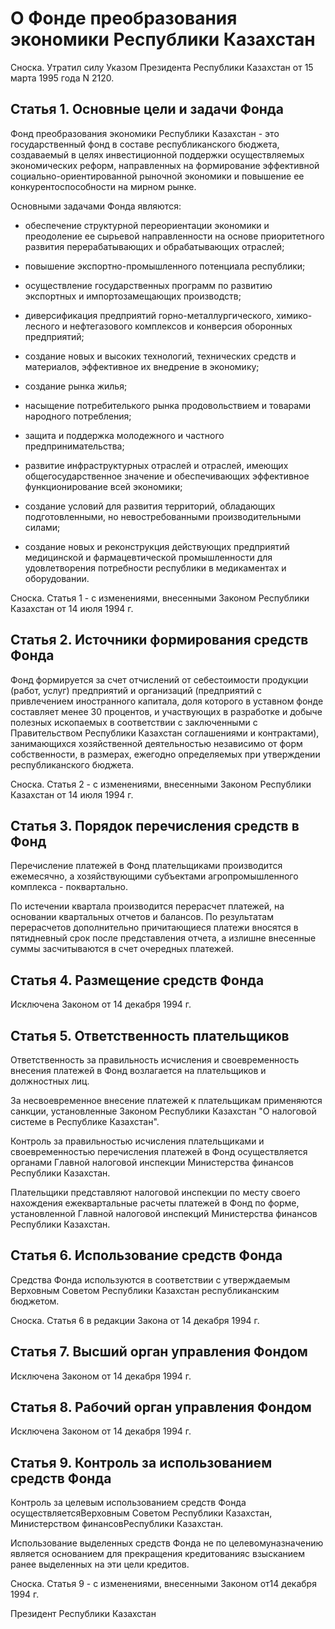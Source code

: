 # О Фонде преобразования экономики Республики Казахстан

Сноска. Утратил силу Указом Президента Республики Казахстан от 15 марта 1995 года N 2120.

## Статья 1. Основные цели и задачи Фонда

Фонд преобразования экономики Республики Казахстан - это государственный фонд в составе республиканского бюджета, создаваемый в целях инвестиционной поддержки осуществляемых экономических реформ, направленных на формирование эффективной социально-ориентированной рыночной экономики и повышение ее конкурентоспособности на мирном рынке.

Основными задачами Фонда являются:

- обеспечение структурной переориентации экономики и преодоление ее сырьевой направленности на основе приоритетного развития перерабатывающих и обрабатывающих отраслей;

- повышение экспортно-промышленного потенциала республики;

- осуществление государственных программ по развитию экспортных и импортозамещающих производств;

- диверсификация предприятий горно-металлургического, химико-лесного и нефтегазового комплексов и конверсия оборонных предприятий;

- создание новых и высоких технологий, технических средств и материалов, эффективное их внедрение в экономику;

- создание рынка жилья;

- насыщение потребителького рынка продовольствием и товарами народного потребления;

- защита и поддержка молодежного и частного предпринимательства;

- развитие инфраструктурных отраслей и отраслей, имеющих общегосударственное значение и обеспечивающих эффективное функционирование всей экономики;

- создание условий для развития территорий, обладающих подготовленными, но невостребованными производительными силами;

- создание новых и реконструкция действующих предприятий медицинской и фармацевтической промышленности для удовлетворения потребности республики в медикаментах и оборудовании.

Сноска. Статья 1 - с изменениями, внесенными Законом Республики Казахстан от 14 июля 1994 г.

## Статья 2. Источники формирования средств Фонда

Фонд формируется за счет отчислений от себестоимости продукции (работ, услуг) предприятий и организаций (предприятий с привлечением иностранного капитала, доля которого в уставном фонде составляет менее 30 процентов, и участвующих в разработке и добыче полезных ископаемых в соответствии с заключенными с Правительством Республики Казахстан соглашениями и контрактами), занимающихся хозяйственной деятельностью независимо от форм собственности, в размерах, ежегодно определяемых при утверждении республиканского бюджета.

Сноска. Статья 2 - с изменениями, внесенными Законом Республики Казахстан от 14 июля 1994 г.

## Статья 3. Порядок перечисления средств в Фонд

Перечисление платежей в Фонд плательщиками производится ежемесячно, а хозяйствующими субъектами агропромышленного комплекса - поквартально.

По истечении квартала производится перерасчет платежей, на основании квартальных отчетов и балансов. По результатам перерасчетов дополнительно причитающиеся платежи вносятся в пятидневный срок после представления отчета, а излишне внесенные суммы засчитываются в счет очередных платежей.

## Статья 4. Размещение средств Фонда

Исключена Законом от 14 декабря 1994 г.

## Статья 5. Ответственность плательщиков

Ответственность за правильность исчисления и своевременность внесения платежей в Фонд возлагается на плательщиков и должностных лиц.

За несвоевременное внесение платежей к плательщикам применяются санкции, установленные Законом Республики Казахстан "О налоговой системе в Республике Казахстан".

Контроль за правильностью исчисления плательщиками и своевременностью перечисления платежей в Фонд осуществляется органами Главной налоговой инспекции Министерства финансов Республики Казахстан.

Плательщики представляют налоговой инспекции по месту своего нахождения ежеквартальные расчеты платежей в Фонд по форме, установленной Главной налоговой инспекций Министерства финансов Республики Казахстан.

## Статья 6. Использование средств Фонда

Средства Фонда используются в соответствии с утверждаемым Верховным Советом Республики Казахстан республиканским бюджетом.

Сноска. Статья 6 в редакции Закона от 14 декабря 1994 г.

## Статья 7. Высший орган управления Фондом

Исключена Законом от 14 декабря 1994 г.

## Статья 8. Рабочий орган управления Фондом

Исключена Законом от 14 декабря 1994 г.

## Статья 9. Контроль за использованием средств Фонда

Контроль за целевым использованием средств Фонда осуществляетсяВерховным Советом Республики Казахстан, Министерством финансовРеспублики Казахстан.

Использование выделенных средств Фонда не по целевомуназначению является основанием для прекращения кредитованияс взысканием ранее выделенных на эти цели кредитов.

Сноска. Статья 9 - с изменениями, внесенными Законом от14 декабря 1994 г.

Президент Республики Казахстан

